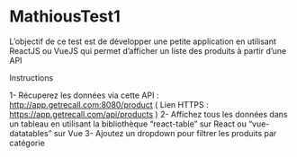 # MathiousTest1
L’objectif de ce test est de développer une petite application en utilisant ReactJS ou VueJS qui permet d’afficher un liste des produits à partir d’une API

Instructions

1- Récuperez les données via cette API : http://app.getrecall.com:8080/product ( Lien HTTPS : https://app.getrecall.com/api/products )
2- Affichez tous les données dans un tableau en utilisant la bibliothèque “react-table” sur React ou “vue-datatables” sur Vue
3- Ajoutez un dropdown pour filtrer les produits par catégorie
